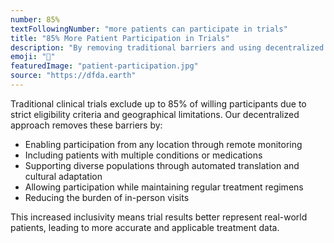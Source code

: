 ```yaml
---
number: 85%
textFollowingNumber: "more patients can participate in trials"
title: "85% More Patient Participation in Trials"
description: "By removing traditional barriers and using decentralized trials, we can include the 85% of patients typically excluded from clinical research"
emoji: "👥"
featuredImage: "patient-participation.jpg"
source: "https://dfda.earth"
---
```


Traditional clinical trials exclude up to 85% of willing participants due to strict eligibility criteria and geographical limitations. Our decentralized approach removes these barriers by:

- Enabling participation from any location through remote monitoring
- Including patients with multiple conditions or medications
- Supporting diverse populations through automated translation and cultural adaptation
- Allowing participation while maintaining regular treatment regimens
- Reducing the burden of in-person visits

This increased inclusivity means trial results better represent real-world patients, leading to more accurate and applicable treatment data. 
